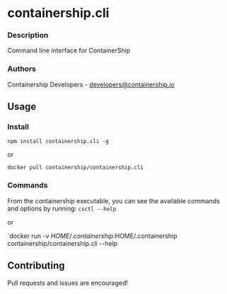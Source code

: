 containership.cli
==================

### Description
Command line interface for ContainerShip

### Authors
Containership Developers - developers@containership.io

## Usage

### Install

`npm install containership.cli -g`

or

`docker pull containership/containership.cli`

### Commands

From the containership executable, you can see the available commands and options by running:
`csctl --help`

or

`docker run -v $HOME/.containership:$HOME/.containership containership/containership.cli --help

## Contributing

Pull requests and issues are encouraged!
